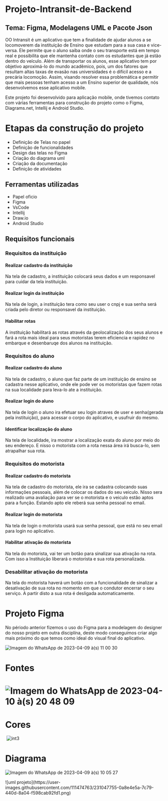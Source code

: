 
<!DOCTYPE html>
<head>
<head>
    <h1>Projeto-Intransit-de-Backend</h1>
    <h2>Tema: Figma, Modelagens UML e Pacote Json </h2>
    <p>OO Intransit é um aplicativo que tem a finalidade de ajudar alunos a se locomoverem da instituição de Ensino que estudam para a sua casa e vice-versa. Ele permite que o aluno saiba onde o seu transporte está em tempo real e possibilita que ele mantenha contato com os estudantes que já estão dentro do veículo. Além de transportar os alunos, esse aplicativo tem por objetivo aproximá-lo do mundo acadêmico, pois, um dos fatores que resultam altas taxas de evasão nas universidades é o difícil acesso e a precária locomoção. Assim, visando resolver essa problemática e permitir que mais pessoas tenham acesso a um Ensino superior de qualidade, nós desenvolvemos esse aplicativo mobile.</p>
</head>
<body>
    <p>Este projeto foi desenvolvido para aplicação mobile, onde tivemos contato com várias ferramentas para 
        construção do projeto como o Figma, Diagrams.net, Intellij e Android Studio.</p>
<h1>Etapas da construção do projeto</h1>
 <ul>
            <li>Definição de Telas no papel</li>
            <li>Definição de funcionalidades</li>
            <li>Design das telas no Figma</li>
            <li>Criação do diagrama uml</li>
            <li>Criação da documentação</li>
            <li>Definição de atividades</li>
        </ul>
        
<h2>Ferramentas utilizadas</h2>
 <ul>
            <li>Papel oficio</li>
            <li>Figma</li>
            <li>VsCode</li>
            <li>Intellij</li>
            <li>Draw.io</li>
            <li>Android Studio</li>
        </ul>
<h2>Requisitos funcionais</h2>
<h3>Requisitos da instituição</h3>
  <h4> Realizar cadastro da instituição</h4>
  <p> Na tela de cadastro, a instituição colocará seus dados e um responsavel para cuidar da tela instituição.</p>
  <h4> Realizar login da instituição</h4>
  <p> Na tela de login, a instituição tera como seu user o cnpj e sua senha será criada pelo diretor ou responsavel da instituição.</p>
  <h4> Habilitar rotas</h4>
  <p> A instituição habilitará as rotas através da geolocalização dos seus alunos e fará a rota mais ideal para seus motoristas terem eficiencia e rapidez no embarque e desenbaruqe dos alunos na instituição.</p>
<h3>Requisitos do aluno</h3>
  <h4> Realizar cadastro do aluno</h4>
  <p> Na tela de cadastro, o aluno que faz parte de um instituição de ensino se cadastra nesse aplicativo, onde ele pode ver os motoristas que fazem rotas na sua localidade para leva-lo ate a instituição.</p>
  <h4> Realizar login do aluno </h4>
  <p> Na tela de login o aluno ira efetuar seu login atraves de user e senha(gerada pela instituição), para acessar o corpo do aplicativo, e usufruir do mesmo.</p>
  <h4> Identificar localização do aluno</h4>
  <p> Na tela de localidade, ira mostrar a localização exata do aluno por meio do seu endereço. E nisso o motorista com a rota nessa área irá busca-lo, sem atrapalhar sua rota.</p>
<h3>Requisitos do motorista</h3>
  <h4> Realizar cadastro do motorista</h4>
  <p> Na tela de cadastro do motorista, ele ira se cadastra colocando suas informações pessoais, além de colocar os dados do seu veiculo. Nisso sera realizado uma avaliação para ver se o motorista e o veiculo estão aptos para a função. Estando apto ele reberá sua senha pessoal no email.</p>
  <h4> Realizar login do motorista</h4>
  <p> Na tela de login o motorista usará sua senha pessoal, que está no seu email para login no aplicativo.</p>
  <h4> Habilitar ativação do motorista</h4>
  <p> Na tela do motorista, vai ter um botão para sinalizar sua ativação na rota. Com isso a Instituição liberará o motorista e sua rota personalizada.</p>
  <h3> Desabilitar ativação do motorista</h3>
   <p> Na tela do motorista haverá um botão com a funcionalidade de sinalizar a desativação de sua rota no momento em que o condutor encerrar o seu serviço. A partir     disto a sua rota é desligada automaticamente.</p>
  
<h1>Projeto Figma</h1>
<p>No périodo anterior fizemos o uso do Figma para a modelagem do designer do nosso projeto em outra disciplína, deste modo conseguimos criar algo mais próximo do que temos como ideal do visual final do aplicativo.</p>

<img>![Imagem do WhatsApp de 2023-04-09 à(s) 11 00 30](https://user-images.githubusercontent.com/111431438/230777143-a4277f4c-afa3-49d6-9fdf-731d3fc7eb5c.jpg)</img>


<h1>Fontes<h1>
    
  <img> ![Imagem do WhatsApp de 2023-04-10 à(s) 20 48 09](https://user-images.githubusercontent.com/111431438/231021729-11145c8a-68af-484a-9d29-3d25d6045ba0.jpg)
    </img>


 <h1>Cores</h1>
 
  <img> ![int3](https://user-images.githubusercontent.com/113267971/231018284-897755cc-230d-4e5a-b209-d5fbc28e5bb8.png)
</img>
  
  <h1>Diagrama</h1>
  
<img>![Imagem do WhatsApp de 2023-04-09 à(s) 10 05 27](https://user-images.githubusercontent.com/111431438/230778319-2a177a41-a2bf-4ebd-80be-5fcfda2d4c6c.jpg)
</img>
<p><img>![uml projeto](https://user-images.githubusercontent.com/111474763/231047755-0a8e4e5a-7c79-440d-8a04-f598cab92fd1.png)</img></p>

</body>
</html>
